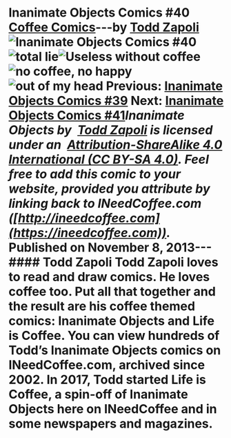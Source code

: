 # Inanimate Objects Comics #40 [Coffee Comics](https://ineedcoffee.com/section/coffee-comics/)---by [Todd Zapoli](https://ineedcoffee.com/by/todd-zapoli/)![Inanimate Objects Comics #40](https://ineedcoffee.com/images/posts/inanimate-objects-comics-40/Inanimate-Objects-Coffee-Comics640x400.jpg)![total lie](https://ineedcoffee.com/assets/201301-total-lie-ineedcoffee1.Cc4ty1Ht_1cLNh9.webp)![Useless without coffee](https://ineedcoffee.com/assets/201302-useless-ineedcoffee.CABbcZiS_AR8YK.webp)![no coffee, no happy](https://ineedcoffee.com/assets/201303-no-happy-ineedcoffee.DFfNDBNS_Z2nuOd8.webp)![out of my head](https://ineedcoffee.com/assets/201304-out-of-my-head-ineedcoffee.Dxl2ohBy_UbfrV.webp) Previous: [Inanimate Objects Comics #39](https://ineedcoffee.com/inanimate-objects-comics-39/) Next: [Inanimate Objects Comics #41](https://ineedcoffee.com/inanimate-objects-comics-41/)_Inanimate Objects by  [Todd Zapoli](https://ineedcoffee.com/) is licensed under an  [Attribution-ShareAlike 4.0 International (CC BY-SA 4.0)](https://creativecommons.org/licenses/by-sa/4.0/). Feel free to add this comic to your website, provided you attribute by linking back to INeedCoffee.com ([http://ineedcoffee.com](https://ineedcoffee.com))._ Published on November 8, 2013--- #### Todd Zapoli Todd Zapoli loves to read and draw comics. He loves coffee too. Put all that together and the result are his coffee themed comics: Inanimate Objects and Life is Coffee. You can view hundreds of Todd’s Inanimate Objects comics on INeedCoffee.com, archived since 2002. In 2017, Todd started Life is Coffee, a spin-off of Inanimate Objects here on INeedCoffee and in some newspapers and magazines.